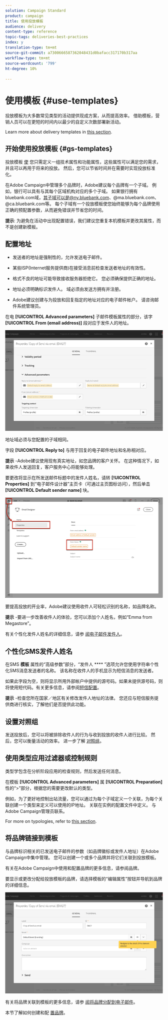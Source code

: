 ```yaml
---
solution: Campaign Standard
product: campaign
title: 使用投放模板
audience: delivery
content-type: reference
topic-tags: deliveries-best-practices
index: y
translation-type: tm+mt
source-git-commit: a7300666587362048431d0bafacc317170b317aa
workflow-type: tm+mt
source-wordcount: '799'
ht-degree: 10%

---
```



# 使用模板 {#use-templates}

投放模板为大多数常见类型的活动提供现成方案，从而提高效率。 借助模板，营销人员可以在更短的时间内以最少的自定义次数部署新活动。

Learn more about delivery templates in [this section](../../start/using/marketing-activity-templates.md).

## 开始使用投放模板 {#gs-templates}

投放模板 [使](../../start/using/marketing-activity-templates.md#creating-a-new-template) 您只需定义一组技术属性和功能属性，这些属性可以满足您的需求，并且可以再用于将来的投放。 然后，您可以节省时间并在需要时实现投放标准化。

在Adobe Campaign中管理多个品牌时，Adobe建议每个品牌有一个子域。 例如，银行可以具有与其每个区域机构对应的多个子域。 如果银行拥有bluebank.com域，其子域可以是@ny.bluebank.com、@ma.bluebank.com、@ca.bluebank.com等。 每个子域有一个投放模板使您始终能够为每个品牌使用正确的预配置参数，从而避免错误并节省您的时间。

**提示**: 为避免在活动中出现配置错误，我们建议您重复本机模板并更改其属性，而不是创建新模板。

## 配置地址

* 发送者的地址是强制性的，允许发送电子邮件。

* 某些ISP(Internet服务提供商)在接受消息前检查发送者地址的有效性。

* 格式不良的地址可能导致接收服务器拒绝它。 您必须确保提供正确的地址。

* 地址必须明确标识发件人。 域必须由发送方拥有并注册。

* Adobe建议创建与为投放和回复指定的地址对应的电子邮件帐户。 请咨询邮件系统管理员。

在电 **[!UICONTROL Advanced parameters]** 子邮件模板属性的部分，该字 **[!UICONTROL From (email address)]** 段对应于发件人的地址。

![](assets/template-parameters.png)

地址域必须与您配置的子域相同。

字段 **[!UICONTROL Reply to]** 与用于回复的电子邮件地址和名称相对应。

**提示** -Adobe建议使用现有真实地址，如您品牌的客户关怀。 在这种情况下，如果收件人发送回复，客户服务中心将能够处理。

要更改将显示在所发送邮件标题中的发件人姓名，请转 **[!UICONTROL Properties]** 到“电子邮件设计器”主页卡（可通过主页图标访问），然后单击 **[!UICONTROL Default sender name]** 块。

![](assets/template-content.png)

要提高投放的开业率，Adobe建议使用收件人可轻松识别的名称，如品牌名称。

**提示** -要进一步改善收件人的体验，您可以添加个人姓名，例如“Emma from Megastore”。

有关个性化发件人姓名的详细信息，请参 [阅电子邮件发件人](../../designing/using/subject-line.md#email-sender)。

## 个性化SMS发件人姓名

在SMS **模板** 属性的“高级参数”部分，“发件人 **** ”选项允许您使用字符串个性化SMS消息发送者的名称。 该名称在收件人的手机显示为短信消息的发送者。

如果此字段为空，则将显示所用外部帐户中提供的源号码。如果未提供源号码，则将使用短代码。有关更多信息，请参阅[短信配置](../../administration/using/configuring-sms-channel.md)。

**提示** -检查您所在国家／地区有关修改发件人地址的法律。 您还应与短信服务提供商进行核实，了解他们是否提供此功能。

## 设置对照组

发送投放后，您可以将被排除收件人的行为与收到投放的收件人进行比较。 然后，您可以衡量活动的效率。 进一步了解 [对照组](../../sending/using/control-group.md)。

## 使用类型应用过滤器或控制规则

类型学包含在分析阶段应用的检查规则，然后发送任何消息。

在模板 **[!UICONTROL Advanced parameters]** 属 **[!UICONTROL Preparation]** 性的“>”部分，根据您的需要更改默认的类型。

例如，为了更好地控制出站流量，您可以通过为每个子域定义一个关联，为每个关联创建一个类型来定义可以使用的IP地址。 关联在实例的配置文件中定义。 与Adobe Campaign管理员联系。

For more on typologies, refer to [this section](../../sending/using/managing-typologies.md).

## 将品牌链接到模板

与品牌标识相关的已发送电子邮件的参数（如品牌徽标或发件人地址）在Adobe Campaign中集中管理。 您可以创建一个或多个品牌并将它们关联到投放模板。

有关在Adobe Campaign中使用和配置品牌的更多信息，请参阅品牌。

要显示或更改分配给投放模板的品牌，请选择模板的“编辑属性”按钮并导航到品牌的详细信息。

![](assets/template-brand.png)

有关将品牌关联到模板的更多信息，请参 [阅将品牌分配到电子邮件](../../administration/using/branding.md#assigning-a-brand-to-an-email)。

本节了解如何创建和配 [置品牌](../../administration/using/branding.md#creating-a-brand)。
